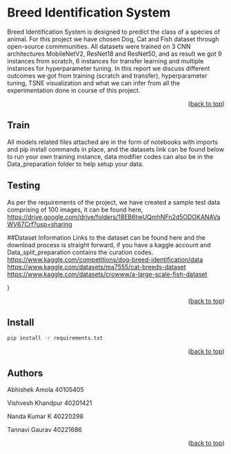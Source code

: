 
# Breed Identification System 

Breed Identification System is designed to predict the class of a species of animal. For this project we have chosen Dog, Cat and Fish dataset through open-source commmunities. All datasets were trained on 3 CNN architectures MobileNetV2, ResNet18 and ResNet50, and as result we got 9 instances from scratch, 6 instances for transfer learning and multiple instances for hyperparameter tuning. In this report we discuss different outcomes we got from training (scratch and transfer), hyperparameter tuning, TSNE visualization and what we can infer from all the experimentation done in course of this project. 

<p align="right">(<a href="#readme-top">back to top</a>)</p>

## Train
All models related files attached are in the form of notebooks with imports and pip install commands in place, and the datasets link can be found below to run your own training instance, data modifier codes can also be in the Data_preparation folder to help setup your data.

## Testing
As per the requirements of the project, we have created a sample test data comprising of 100 images, it can be found here, 
https://drive.google.com/drive/folders/18EB6twUQmhNFn2d5ODOKANAVaWV67Crf?usp=sharing

##Dataset Information 
Links to the dataset can be found here and the download process is straight forward, if you have a kaggle account and Data_split_preparation contains the curation codes.
https://www.kaggle.com/competitions/dog-breed-identification/data 
https://www.kaggle.com/datasets/ma7555/cat-breeds-dataset
https://www.kaggle.com/datasets/crowww/a-large-scale-fish-dataset

)
<p align="right">(<a href="#readme-top">back to top</a>)</p>

## Install

```sh
pip install -r requirements.txt
```
<p align="right">(<a href="#readme-top">back to top</a>)</p>

## Authors
Abhishek Amola 40105405

Vishvesh Khandpur 40201421

Nanda Kumar K 40220298

Tannavi Gaurav 40221686

<p align="right">(<a href="#readme-top">back to top</a>)</p>
